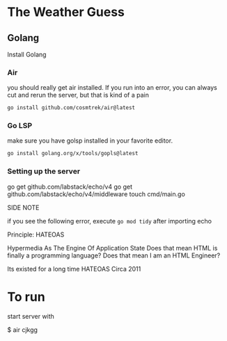 # The Weather Guess


## Golang

Install Golang

### Air

you should really get air installed. If you run into an error, you can always cut and rerun the server, but that is kind of a pain
```bash
go install github.com/cosmtrek/air@latest
```

### Go LSP

make sure you have golsp installed in your favorite editor.
```bash
go install golang.org/x/tools/gopls@latest
```

### Setting up the server

go get github.com/labstack/echo/v4
go get github.com/labstack/echo/v4/middleware
touch cmd/main.go

SIDE NOTE

if you see the following error, execute `go mod tidy`  after importing echo

Principle: HATEOAS

Hypermedia As The Engine Of Application State
Does that mean HTML is finally a programming language?
Does that mean I am an HTML Engineer?


Its existed for a long time HATEOAS Circa 2011

# To run

start server with

$ air
cjkgg
